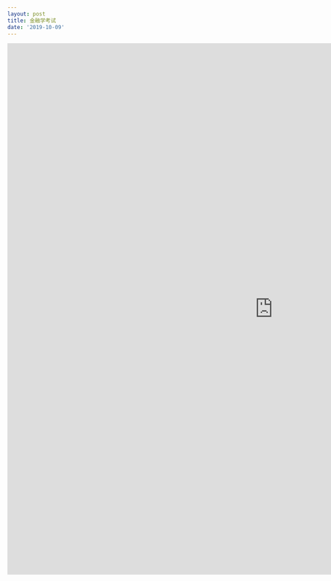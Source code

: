 ```yaml
---
layout: post
title: 金融学考试
date: '2019-10-09'
---
```

<iframe src="https://www.xmind.net/embed/RJ5Z7d" width="1200px" height="1200px" frameborder="0" scrolling="no" allowfullscreen></iframe>
